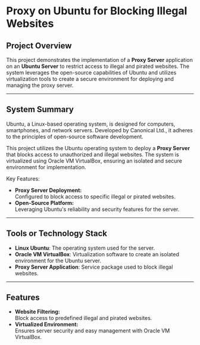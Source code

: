 # Proxy on Ubuntu for Blocking Illegal Websites

## Project Overview
This project demonstrates the implementation of a **Proxy Server** application on an **Ubuntu Server** to restrict access to illegal and pirated websites. The system leverages the open-source capabilities of Ubuntu and utilizes virtualization tools to create a secure environment for deploying and managing the proxy server.

---

## System Summary
Ubuntu, a Linux-based operating system, is designed for computers, smartphones, and network servers. Developed by Canonical Ltd., it adheres to the principles of open-source software development.  

This project utilizes the Ubuntu operating system to deploy a **Proxy Server** that blocks access to unauthorized and illegal websites. The system is virtualized using Oracle VM VirtualBox, ensuring an isolated and secure environment for implementation.

Key Features:
- **Proxy Server Deployment:**  
  Configured to block access to specific illegal or pirated websites.  
- **Open-Source Platform:**  
  Leveraging Ubuntu's reliability and security features for the server.

---

## Tools or Technology Stack
- **Linux Ubuntu**: The operating system used for the server.  
- **Oracle VM VirtualBox**: Virtualization software to create an isolated environment for the Ubuntu server.  
- **Proxy Server Application**: Service package used to block illegal websites.

---

## Features
- **Website Filtering:**  
  Block access to predefined illegal and pirated websites.  
- **Virtualized Environment:**  
  Ensures server security and easy management with Oracle VM VirtualBox.  


